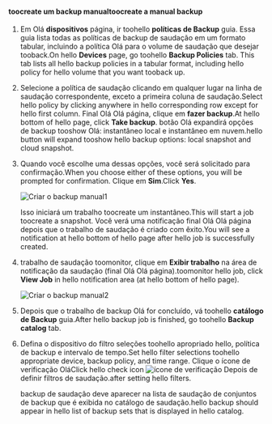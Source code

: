 <!--author=SharS last changed: 9/17/15-->

#### <a name="toocreate-a-manual-backup"></a><span data-ttu-id="1c088-101">toocreate um backup manual</span><span class="sxs-lookup"><span data-stu-id="1c088-101">toocreate a manual backup</span></span>
1. <span data-ttu-id="1c088-102">Em Olá **dispositivos** página, ir toohello **políticas de Backup** guia. Essa guia lista todas as políticas de backup de saudação em um formato tabular, incluindo a política Olá para o volume de saudação que desejar tooback.</span><span class="sxs-lookup"><span data-stu-id="1c088-102">On hello **Devices** page, go toohello **Backup Policies** tab. This tab lists all hello backup policies in a tabular format, including hello policy for hello volume that you want tooback up.</span></span>
2. <span data-ttu-id="1c088-103">Selecione a política de saudação clicando em qualquer lugar na linha de saudação correspondente, exceto a primeira coluna de saudação.</span><span class="sxs-lookup"><span data-stu-id="1c088-103">Select hello policy by clicking anywhere in hello corresponding row except for hello first column.</span></span> <span data-ttu-id="1c088-104">Final Olá Olá página, clique em **fazer backup**.</span><span class="sxs-lookup"><span data-stu-id="1c088-104">At hello bottom of hello page, click **Take backup**.</span></span> <span data-ttu-id="1c088-105">botão Olá expandirá opções de backup tooshow Olá: instantâneo local e instantâneo em nuvem.</span><span class="sxs-lookup"><span data-stu-id="1c088-105">hello button will expand tooshow hello backup options: local snapshot and cloud snapshot.</span></span> 
3. <span data-ttu-id="1c088-106">Quando você escolhe uma dessas opções, você será solicitado para confirmação.</span><span class="sxs-lookup"><span data-stu-id="1c088-106">When you choose either of these options, you will be prompted for confirmation.</span></span> <span data-ttu-id="1c088-107">Clique em **Sim**.</span><span class="sxs-lookup"><span data-stu-id="1c088-107">Click **Yes**.</span></span> 
   
    ![Criar o backup manual1](./media/storsimple-create-manual-backup-gov/HCS_CreateManualBackup1-gov-include.png)
   
    <span data-ttu-id="1c088-109">Isso iniciará um trabalho toocreate um instantâneo.</span><span class="sxs-lookup"><span data-stu-id="1c088-109">This will start a job toocreate a snapshot.</span></span> <span data-ttu-id="1c088-110">Você verá uma notificação final Olá Olá página depois que o trabalho de saudação é criado com êxito.</span><span class="sxs-lookup"><span data-stu-id="1c088-110">You will see a notification at hello bottom of hello page after hello job is successfully created.</span></span>
4. <span data-ttu-id="1c088-111">trabalho de saudação toomonitor, clique em **Exibir trabalho** na área de notificação da saudação (final Olá Olá página).</span><span class="sxs-lookup"><span data-stu-id="1c088-111">toomonitor hello job, click **View Job** in hello notification area (at hello bottom of hello page).</span></span> 
   
    ![Criar o backup manual2](./media/storsimple-create-manual-backup-gov/HCS_CreateManualBackup2-gov-include.png)
5. <span data-ttu-id="1c088-113">Depois que o trabalho de backup Olá for concluído, vá toohello **catálogo de Backup** guia.</span><span class="sxs-lookup"><span data-stu-id="1c088-113">After hello backup job is finished, go toohello **Backup catalog** tab.</span></span>
6. <span data-ttu-id="1c088-114">Defina o dispositivo do filtro seleções toohello apropriado hello, política de backup e intervalo de tempo.</span><span class="sxs-lookup"><span data-stu-id="1c088-114">Set hello filter selections toohello appropriate device, backup policy, and time range.</span></span> <span data-ttu-id="1c088-115">Clique o ícone de verificação Olá</span><span class="sxs-lookup"><span data-stu-id="1c088-115">Click hello check icon</span></span> ![ícone de verificação](./media/storsimple-create-manual-backup/HCS_CheckIcon-include.png) <span data-ttu-id="1c088-117">Depois de definir filtros de saudação.</span><span class="sxs-lookup"><span data-stu-id="1c088-117">after setting hello filters.</span></span>
   
   <span data-ttu-id="1c088-118">backup de saudação deve aparecer na lista de saudação de conjuntos de backup que é exibida no catálogo de saudação.</span><span class="sxs-lookup"><span data-stu-id="1c088-118">hello backup should appear in hello list of backup sets that is displayed in hello catalog.</span></span>

